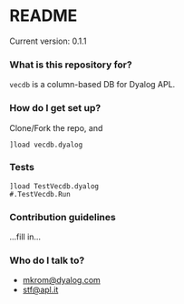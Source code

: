 # README #

Current version: 0.1.1

### What is this repository for? ###
`vecdb` is a column-based DB for Dyalog APL.

### How do I get set up? ###

Clone/Fork the repo, and

    ]load vecdb.dyalog

### Tests ###
    ]load TestVecdb.dyalog
    #.TestVecdb.Run

### Contribution guidelines ###

...fill in...

### Who do I talk to? ###

* mkrom@dyalog.com
* stf@apl.it

